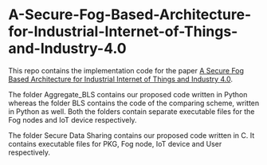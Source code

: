 # A-Secure-Fog-Based-Architecture-for-Industrial-Internet-of-Things-and-Industry-4.0
This repo contains the implementation code for the paper [A Secure Fog Based Architecture for Industrial Internet of Things and Industry 4.0](https://ieeexplore.ieee.org/document/9102442).

The folder Aggregate_BLS contains our proposed code written in Python whereas the folder BLS contains the code of the comparing scheme, written in Python as well. Both the folders contain separate executable files for the Fog nodes and IoT device respectively.

The folder Secure Data Sharing contains our proposed code written in C. It contains executable files for PKG, Fog node, IoT device and
User respectively.
